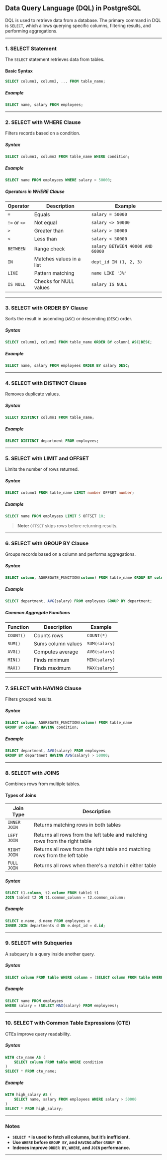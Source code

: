 ## **Data Query Language (DQL) in PostgreSQL**  

DQL is used to retrieve data from a database. The primary command in DQL is `SELECT`, which allows querying specific columns, filtering results, and performing aggregations.

--- 

### **1. SELECT Statement**  
The `SELECT` statement retrieves data from tables.

#### **Basic Syntax**  
```sql
SELECT column1, column2, ... FROM table_name;
```

##### **Example**  
```sql
SELECT name, salary FROM employees;
```

---

### **2. SELECT with WHERE Clause**  
Filters records based on a condition.

##### **Syntax**  
```sql
SELECT column1, column2 FROM table_name WHERE condition;
```

##### **Example**  
```sql
SELECT name FROM employees WHERE salary > 50000;
```

##### **Operators in WHERE Clause**  
| Operator | Description | Example |
|----------|-------------|---------|
| `=` | Equals | `salary = 50000` |
| `!=` or `<>` | Not equal | `salary <> 50000` |
| `>` | Greater than | `salary > 50000` |
| `<` | Less than | `salary < 50000` |
| `BETWEEN` | Range check | `salary BETWEEN 40000 AND 60000` |
| `IN` | Matches values in a list | `dept_id IN (1, 2, 3)` |
| `LIKE` | Pattern matching | `name LIKE 'J%'` |
| `IS NULL` | Checks for NULL values | `salary IS NULL` |

---

### **3. SELECT with ORDER BY Clause**  
Sorts the result in ascending (`ASC`) or descending (`DESC`) order.

##### **Syntax**  
```sql
SELECT column1, column2 FROM table_name ORDER BY column1 ASC|DESC;
```

##### **Example**  
```sql
SELECT name, salary FROM employees ORDER BY salary DESC;
```

---

### **4. SELECT with DISTINCT Clause**  
Removes duplicate values.

##### **Syntax**  
```sql
SELECT DISTINCT column1 FROM table_name;
```

##### **Example**  
```sql
SELECT DISTINCT department FROM employees;
```

---

### **5. SELECT with LIMIT and OFFSET**  
Limits the number of rows returned.

##### **Syntax**  
```sql
SELECT column1 FROM table_name LIMIT number OFFSET number;
```

##### **Example**  
```sql
SELECT name FROM employees LIMIT 5 OFFSET 10;
```
> **Note:** `OFFSET` skips rows before returning results.

---

### **6. SELECT with GROUP BY Clause**  
Groups records based on a column and performs aggregations.

##### **Syntax**  
```sql
SELECT column, AGGREGATE_FUNCTION(column) FROM table_name GROUP BY column;
```

##### **Example**  
```sql
SELECT department, AVG(salary) FROM employees GROUP BY department;
```

##### **Common Aggregate Functions**  
| Function | Description | Example |
|----------|-------------|---------|
| `COUNT()` | Counts rows | `COUNT(*)` |
| `SUM()` | Sums column values | `SUM(salary)` |
| `AVG()` | Computes average | `AVG(salary)` |
| `MIN()` | Finds minimum | `MIN(salary)` |
| `MAX()` | Finds maximum | `MAX(salary)` |

---

### **7. SELECT with HAVING Clause**  
Filters grouped results.

##### **Syntax**  
```sql
SELECT column, AGGREGATE_FUNCTION(column) FROM table_name 
GROUP BY column HAVING condition;
```

##### **Example**  
```sql
SELECT department, AVG(salary) FROM employees 
GROUP BY department HAVING AVG(salary) > 50000;
```

---

### **8. SELECT with JOINS**  
Combines rows from multiple tables.

#### **Types of Joins**  
| Join Type | Description |
|-----------|-------------|
| `INNER JOIN` | Returns matching rows in both tables |
| `LEFT JOIN` | Returns all rows from the left table and matching rows from the right table |
| `RIGHT JOIN` | Returns all rows from the right table and matching rows from the left table |
| `FULL JOIN` | Returns all rows when there's a match in either table |

##### **Syntax**  
```sql
SELECT t1.column, t2.column FROM table1 t1 
JOIN table2 t2 ON t1.common_column = t2.common_column;
```

##### **Example**  
```sql
SELECT e.name, d.name FROM employees e 
INNER JOIN departments d ON e.dept_id = d.id;
```

---

### **9. SELECT with Subqueries**  
A subquery is a query inside another query.

##### **Syntax**  
```sql
SELECT column FROM table WHERE column = (SELECT column FROM table WHERE condition);
```

##### **Example**  
```sql
SELECT name FROM employees 
WHERE salary = (SELECT MAX(salary) FROM employees);
```

---

### **10. SELECT with Common Table Expressions (CTE)**  
CTEs improve query readability.

##### **Syntax**  
```sql
WITH cte_name AS (
    SELECT column FROM table WHERE condition
)
SELECT * FROM cte_name;
```

##### **Example**  
```sql
WITH high_salary AS (
    SELECT name, salary FROM employees WHERE salary > 50000
)
SELECT * FROM high_salary;
```

---

### **Notes**  
- **`SELECT *` is used to fetch all columns, but it’s inefficient.**  
- **Use `WHERE` before `GROUP BY`, and `HAVING` after `GROUP BY`.**  
- **Indexes improve `ORDER BY`, `WHERE`, and `JOIN` performance.**  

---
